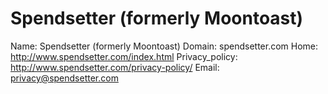 
# Spendsetter (formerly Moontoast)

Name: Spendsetter (formerly Moontoast)
Domain: spendsetter.com
Home: http://www.spendsetter.com/index.html
Privacy_policy: http://www.spendsetter.com/privacy-policy/
Email: privacy@spendsetter.com
